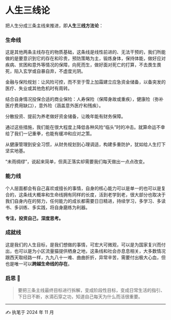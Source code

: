 # 人生三线论

把人生分成三条主线来推进，即**人生三线方法论**：

### 生命线

这是其他两条主线存在的物质基础，这条线是线性前进的、无法干预的，我们所能做的是要意识到它的存在和珍贵，预防策略为主，锻炼身体，保持体能，做好应对疾病、贫困和意外等情况的保障，向死而生，做好面对死亡的打算，不去畏生畏死，陷入玄学或自暴自弃，不虚度光阴。

金融与保险规划：让风险可控，而不至于雪上加霜建立应急资金储备，以备突发的医疗、失业或其他危机时有周转。

结合自身情况投保合适的商业保险：人寿保险（保障身故或重疾），健康险（弥补医疗费用缺口），意外险（涵盖意外医疗和残疾）。

分散投资、提前为养老做好资金储备，让晚年能有财务保障。

通过这些措施，我们能在很大程度上降低各种风险“临头”时的冲击。就算命运不幸给了我们一记重拳，也能有缓冲和应对之策。

从健康管理到安全习惯，从财务规划到心理调适，构建多重防护，犹如给人生打下坚实地基。

“未雨绸缪”，说起来简单，但真正落实却需要我们每天做出一点点改变。

### 能力线

个人层面都会有自己喜欢或擅长的事情，自身的核心能力可以是单一的也可以是复合的，这条线大概率和生命线拥有同样的长度，活到老学到老，很大部分也取决于我们自身内在的努力，任何能力的成长都需要日日精进，持续学习，多学习、多读书、多训练、多实践，将自身磨练为利器。

**专注，投资自己，深度思考。**

### 成就线

这是我们的人生目标，是我们想做的事情，可宏大可微观，可以是为国家复兴而付出，也可以是为小区流量猫提供栖身之地，这条线和社会亦息息相关，大多数情况跟西天取经路一样，九九八十一难、曲曲折折，异常辛苦，需要付出极大心血，但也是唯一可以**跨越生命线的存在**。


### 启思 🤔

> 要把三条主线最终目标进行拆解，变成阶段性目标，变成日常生活的指引、下日日不断，水滴石穿之功，知道自己每天为什么而活很重要。

---
✍️ 执笔于 2024 年 11 月